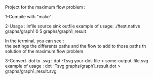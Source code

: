 Project for the maximum flow problem :

1-Compile with "make"

2-Usage : infile source sink outfile 
example of usage: ./ftest.native graphs/graph1 0 5 graphs/graph1_result

In the terminal, you can see :  
    the settings 
    the differents paths and the flow to add to those paths
    th solution of the maximum flow problem

3-Convert .dot to .svg : dot -Tsvg your-dot-file > some-output-file.svg
example of usage : dot -Tsvg graphs/graph1_result.dot > graphs/graph1_result.svg



